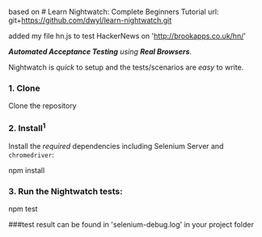 based on # Learn Nightwatch: Complete Beginners Tutorial  url: git+https://github.com/dwyl/learn-nightwatch.git

added my file hn.js to test HackerNews on 'http://brookapps.co.uk/hn/'

_**Automated Acceptance Testing** using **Real Browsers**_.

Nightwatch is _quick_ to setup and the tests/scenarios are _easy_ to write.


### 1. Clone

Clone the repository 

### 2. Install<sup>1</sup>

Install the *required* dependencies including Selenium Server and `chromedriver`:


npm install


### 3. Run the Nightwatch tests:


npm test


###test result
can be found in 'selenium-debug.log' in your project folder


